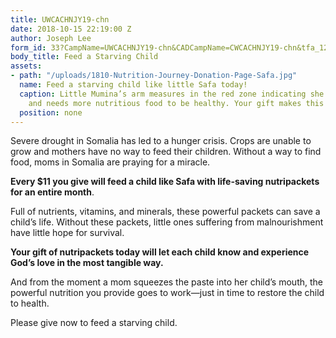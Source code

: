 ```yaml
---
title: UWCACHNJY19-chn
date: 2018-10-15 22:19:00 Z
author: Joseph Lee
form_id: 33?CampName=UWCACHNJY19-chn&CADCampName=CWCACHNJY19-chn&tfa_1202=Nutripackets
body_title: Feed a Starving Child
assets:
- path: "/uploads/1810-Nutrition-Journey-Donation-Page-Safa.jpg"
  name: Feed a starving child like little Safa today!
  caption: Little Mumina’s arm measures in the red zone indicating she is malnourished
    and needs more nutritious food to be healthy. Your gift makes this possible.
  position: none
---
```


Severe drought in Somalia has led to a hunger crisis. 
Crops are unable to grow and mothers have no way to feed their children. Without a way to find food, moms in Somalia are praying for a miracle.

**Every $11 you give will feed a child like Safa with life-saving nutripackets for an entire month**.

Full of nutrients, vitamins, and minerals, these powerful packets can save a child’s life. Without these packets, little ones suffering from malnourishment have little hope for survival. 

**Your gift of nutripackets today will let each child know and experience God’s love in the most tangible way.** 

And from the moment a mom squeezes the paste into her child’s mouth, the powerful nutrition you provide goes to work—just in time to restore the child to health. 

Please give now to feed a starving child.
